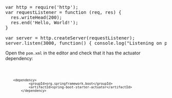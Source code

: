 <pre class="file" data-filename="app.js" data-target="replace">var http = require('http');
var requestListener = function (req, res) {
  res.writeHead(200);
  res.end('Hello, World!');
}

var server = http.createServer(requestListener);
server.listen(3000, function() { console.log("Listening on port 3000")});
</pre>

Open the `pom.xml` in the editor and check that it has the actuator dependency:

<code class="copy">

        <dependency>
			    <groupId>org.springframework.boot</groupId>
			    <artifactId>spring-boot-starter-actuator</artifactId>
		    </dependency>

</code>
